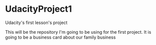 # UdacityProject1
Udacity's first lesson's project

This will be the repository I'm going to be using for the first project. It is going to be a business card about our family business
